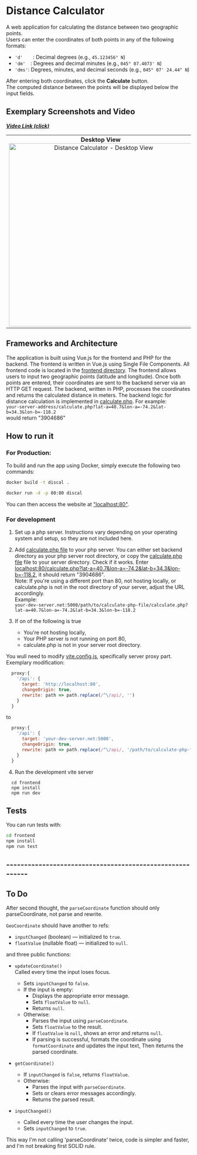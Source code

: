 # Distance Calculator

A web application for calculating the distance between two geographic points.  
Users can enter the coordinates of both points in any of the following formats:

- `'d'`  : Decimal degrees (e.g., `45.123456° N`)
- `'dm'` : Degrees and decimal minutes (e.g., `045° 07.4073' N`)
- `'dms'`: Degrees, minutes, and decimal seconds (e.g., `045° 07' 24.44" N`)

After entering both coordinates, click the **Calculate** button.  
The computed distance between the points will be displayed below the input fields.

## Exemplary Screenshots and Video

***[Video Link (click)](https://drive.google.com/file/d/1JhfXDONRNpHcBuPHtD-bOjZ1HUrJua9Q/view?usp=sharing)***

<div align="center">
<table>
  <tr>
    <td align="center">
      <strong>Desktop View</strong><br>
      <img src="./img/screen_desktop.png" alt="Distance Calculator - Desktop View" width="500"/>
    </td>
    <td align="center">
      <strong>Mobile View</strong><br>
      <img src="./img/screen_mobile.png" alt="Distance Calculator - Mobile View" width="250"/>
    </td>
  </tr>
</table>
</div>

## Frameworks and Architecture

The application is built using Vue.js for the frontend and PHP for the backend. The frontend is
written in Vue.js using Single File Components. All frontend code is located in the [frontend
directory](./frontend/). The frontend allows users to input two geographic points (latitude and
longitude). Once both points are entered, their coordinates are sent to the backend server via an
HTTP GET request. The backend, written in PHP, processes the coordinates and returns the calculated
distance in meters. The backend logic for distance calculation is implemented in  [calculate.php](backend/calculate.php). For example:  
```your-server-address/calculate.php?lat-a=40.7&lon-a=-74.2&lat-b=34.3&lon-b=-118.2```   
would return "3904686"  

## How to run it

### For Production:
To build and run the app using Docker, simply execute the following two commands:
```bash
docker build -t discal .
```
```bash
docker run -d -p 80:80 discal
```
You can then access the website at ["localhost:80"]().

### For development
1) Set up a php server. Instructions vary depending on your operating system and setup, so they are not included here.
  
2) Add [calculate.php file](backend/calculate.php) to your php server. You can either set backend directory as your php server root directory, or copy the [calculate.php file](backend/calculate.php) file to your server directory. Check if it works. Enter [localhost:80/calculate.php?lat-a=40.7&lon-a=-74.2&lat-b=34.3&lon-b=-118.2](), it should return "3904686".  
Note: If you're using a different port than 80, not hosting locally, or calculate.php is not in the root directory of your server, adjust the URL accordingly.  
Example:  
```your-dev-server.net:5000/path/to/calculate-php-file/calculate.php?lat-a=40.7&lon-a=-74.2&lat-b=34.3&lon-b=-118.2```
  
3) If on of the following is true  
    - You're not hosting locally,
    - Your PHP server is not running on port 80,
    - calculate.php is not in your server root directory.
  
  You wull need to modify [vite.config.js](frontend/vite.config.js), specifically server proxy part. Exemplary modification:
```js
  proxy:{
    '/api': {
      target: 'http://localhost:80',
      changeOrigin: true,
      rewrite: path => path.replace(/^\/api/, '')
    }
  }
```
to
```js
  proxy:{
    '/api': {
      target: 'your-dev-server.net:5000',
      changeOrigin: true,
      rewrite: path => path.replace(/^\/api/, '/path/to/calculate-php-file')
    }
  }
```
4) Run the development vite server
  ```
    cd frontend
    npm install
    npm run dev
  ```

## Tests
You can run tests with:
```bash
cd frontend
npm install
npm run test
```
  
## ---------------------------------------------------------

## To Do

After second thought, the `parseCoordinate` function should only parseCoordinate, not parse and rewrite.


`GeoCoordinate` should have another to refs:
- `inputChanged` (boolean) — initialized to `true`.
- `floatValue` (nullable float) — initialized to `null`.

and three public functions:
- `updateCoordinate()`  
  Called every time the input loses focus.  
  - Sets `inputChanged` to `false`.  
  - If the input is empty:
    - Displays the appropriate error message.
    - Sets `floatValue` to `null`.
    - Returns `null`.
  - Otherwise:
    - Parses the input using `parseCoordinate`.
    - Sets `floatValue` to the result.
    - If `floatValue` is `null`, shows an error and returns `null`.
    - If parsing is successful, formats the coordinate using `formatCoordinate` and updates the input text, Then iteturns the parsed coordinate.

- `getCoordinate()`  
  - If `inputChanged` is `false`, returns `floatValue`.
  - Otherwise:
    - Parses the input with `parseCoordinate`.
    - Sets or clears error messages accordingly.
    - Returns the parsed result.

- `inputChanged()`  
  - Called every time the user changes the input.
  - Sets `inputChanged` to `true`.


This way I'm not calling 'parseCoordinate' twice, code is simpler and faster, and I'm not breaking first SOLID rule.

